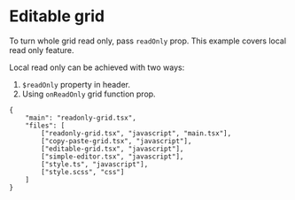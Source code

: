 # Editable grid

To turn whole grid read only, pass `readOnly` prop. This example covers local read only feature.

Local read only can be achieved with two ways:

1. `$readOnly` property in header.
2. Using `onReadOnly` grid function prop.

```app.example
{
    "main": "readonly-grid.tsx",
    "files": [
        ["readonly-grid.tsx", "javascript", "main.tsx"],
        ["copy-paste-grid.tsx", "javascript"],
        ["editable-grid.tsx", "javascript"],
        ["simple-editor.tsx", "javascript"],
        ["style.ts", "javascript"],
        ["style.scss", "css"]
    ]
}
```
